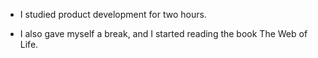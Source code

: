 - I studied product development for two hours.

- I also gave myself a break, and I started reading the book The Web of Life.
